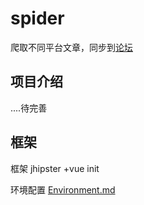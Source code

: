 # spider
爬取不同平台文章，同步到[论坛](https://codingstyle.cn)

## 项目介绍
....待完善

## 框架
框架 jhipster +vue init

环境配置 [Environment.md](Environment.md)
